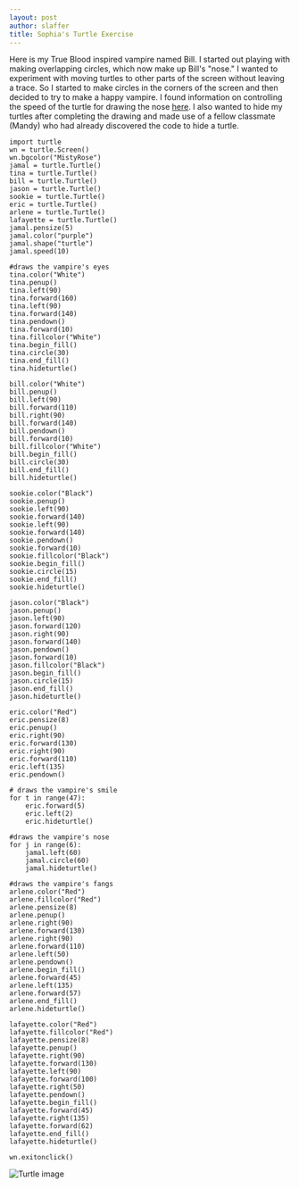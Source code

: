 ```yaml
---
layout: post
author: slaffer
title: Sophia's Turtle Exercise
---
```


Here is my True Blood inspired vampire named Bill. I started out playing with making overlapping circles, which now make up Bill's "nose." I wanted to experiment with moving turtles to other parts of the screen without leaving a trace. So I started to make circles in the corners of the screen and then decided to try to make a happy vampire. I found information on controlling the speed of the turtle for drawing the nose [here](http://docs.python.org/2/library/turtle.html?highlight=speed#turtle.speed). I also wanted to hide my turtles after completing the drawing and made use of a fellow classmate (Mandy) who had already discovered the code to hide a turtle. 

```
import turtle
wn = turtle.Screen()
wn.bgcolor("MistyRose")
jamal = turtle.Turtle()
tina = turtle.Turtle()
bill = turtle.Turtle()
jason = turtle.Turtle()
sookie = turtle.Turtle()
eric = turtle.Turtle()
arlene = turtle.Turtle()
lafayette = turtle.Turtle()
jamal.pensize(5)
jamal.color("purple")
jamal.shape("turtle")
jamal.speed(10)

#draws the vampire's eyes
tina.color("White")
tina.penup()
tina.left(90)
tina.forward(160)
tina.left(90)
tina.forward(140)
tina.pendown()
tina.forward(10)
tina.fillcolor("White")
tina.begin_fill()
tina.circle(30)
tina.end_fill()
tina.hideturtle()

bill.color("White")
bill.penup()
bill.left(90)
bill.forward(110)
bill.right(90)
bill.forward(140)
bill.pendown()
bill.forward(10)
bill.fillcolor("White")
bill.begin_fill()
bill.circle(30)
bill.end_fill()
bill.hideturtle()

sookie.color("Black")
sookie.penup()
sookie.left(90)
sookie.forward(140)
sookie.left(90)
sookie.forward(140)
sookie.pendown()
sookie.forward(10)
sookie.fillcolor("Black")
sookie.begin_fill()
sookie.circle(15)
sookie.end_fill()
sookie.hideturtle()

jason.color("Black")
jason.penup()
jason.left(90)
jason.forward(120)
jason.right(90)
jason.forward(140)
jason.pendown()
jason.forward(10)
jason.fillcolor("Black")
jason.begin_fill()
jason.circle(15)
jason.end_fill()
jason.hideturtle()

eric.color("Red")
eric.pensize(8)
eric.penup()
eric.right(90)
eric.forward(130)
eric.right(90)
eric.forward(110)
eric.left(135)
eric.pendown()

# draws the vampire's smile
for t in range(47):
    eric.forward(5)
    eric.left(2)
    eric.hideturtle()

#draws the vampire's nose
for j in range(6):
    jamal.left(60)    
    jamal.circle(60)
    jamal.hideturtle()
    
#draws the vampire's fangs
arlene.color("Red")
arlene.fillcolor("Red")
arlene.pensize(8)
arlene.penup()
arlene.right(90)
arlene.forward(130)
arlene.right(90)
arlene.forward(110)
arlene.left(50)
arlene.pendown()
arlene.begin_fill()
arlene.forward(45)
arlene.left(135)
arlene.forward(57)
arlene.end_fill()
arlene.hideturtle()

lafayette.color("Red")
lafayette.fillcolor("Red")
lafayette.pensize(8)
lafayette.penup()
lafayette.right(90)
lafayette.forward(130)
lafayette.left(90)
lafayette.forward(100)
lafayette.right(50)
lafayette.pendown()
lafayette.begin_fill()
lafayette.forward(45)
lafayette.right(135)
lafayette.forward(62)
lafayette.end_fill()
lafayette.hideturtle()

wn.exitonclick()
```

![Turtle image](http://i.imgur.com/fcJ6Pwj.png)
